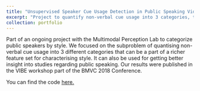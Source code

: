 ```yaml
---
title: "Unsupervised Speaker Cue Usage Detection in Public Speaking Videos"
excerpt: "Project to quantify non-verbal cue usage into 3 categories, to be used as a higher level feature. Published in BMVC VIBE 2018.<br/><img src='/images/bmvc.png'>"
collection: portfolio
---
```


Part of an ongoing project with the Multimodal Perception Lab to categorize public speakers by style. We focused on the subproblem of quantising non-verbal cue usage into 3 different categories that can be a part of a richer feature set for characterising style. It can also be used for getting better insight into studies regarding public speaking. Our results were published in the VIBE workshop part of the BMVC 2018 Conference.

You can find the code [here.](https://github.com/anshul-gupta24/Unsupervised-Cue-Usage)
